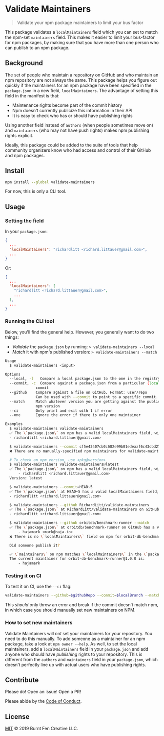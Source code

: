 # Validate Maintainers

> Validate your npm package maintainers to limit your bus factor

This package validates a `localMaintainers` field which you can set to match the npm-set `maintainers` field. This makes it easier to limit your bus-factor for npm packages, by making sure that you have more than one person who can publish to an npm package.

## Background

The set of people who maintain a repository on GitHub and who maintain an npm repository are not always the same. This package helps you figure out quickly if the maintainers for an npm package have been specified in the `package.json` in a new field, `localMaintainers`. The advantage of setting this field in the manifest is that:

  - Maintenance rights become part of the commit history
  - Npm doesn't currently publicize this information in their API
  - It is easy to check who has or should have publishing rights

Using another field instead of `authors` (when people sometimes move on) and `maintainers` (who may not have push rights) makes npm publishing rights explicit.

Ideally, this package could be added to the suite of tools that help community organizers know who had access and control of their GitHub and npm packages.


## Install

```sh
npm install --global validate-maintainers
```

For now, this is only a CLI tool.

## Usage

### Setting the field

In your `package.json`:

```json
{
  ...
  "localMaintainers": "richardlitt <richard.littauer@gmail.com>",
  ...
}
```

Or:

```json
{
  ...
  "localMaintainers": [
    "richardlitt <richard.littauer@gmail.com>",
    ...
  ],
  ...
}
```

### Running the CLI tool

Below, you'll find the general help. However, you generally want to do two things:

- *Validate* the `package.json` by running: `> validate-maintainers --local`
- *Match* it with npm's published version: `> validate-maintainers --match`

```sh
Usage
  $ validate-maintainers <input>

Options
  --local, -l   Compare a local package.json to the one in the registry
  --commit, -c  Compare against a package.json from a particular (local)
              commit
  --github    Compare against a file on GitHub. Format: user/repo
              Can be used with --commit to point to a specific commit.
  --match     Match whatever version you are getting against the published
              npm version
  --ci        Only print and exit with 1 if error
  --one       Ignore the error if there is only one maintainer

Examples
  $ validate-maintainers validate-maintainers
  ✅ The \`package.json\` on npm has a valid localMaintainers field, with these maintainers:
  - richardlitt <richard.littauer@gmail.com>

  $ validate-maintainers --commit cf5e43407cb0c682e99b01edeaaf6c43cbd27239
  ❌ There are no manually-specified npm maintainers for validate-maintainers@1.0.0.

  # To check an npm version, use <pkg@version>
  $ validate-maintainers validate-maintainers@latest
  ✅ The \`package.json\` on npm has a valid localMaintainers field, with these maintainers:
      - richardlitt <richard.littauer@gmail.com>
  Version: latest

  $ validate-maintainers --commit=HEAD~5
  ✅ The \`package.json\` at HEAD~5 has a valid localMaintainers field, with these maintainers:
  - richardlitt <richard.littauer@gmail.com>

  $ validate-maintainers --github RichardLitt/validate-maintainers
  ✅ The \`package.json\` at RichardLitt/validate-maintainers on GitHub has a valid localMaintainers field, with these maintainers:
  - richardlitt <richard.littauer@gmail.com>

  $ validate-maintainers --github orbitdb/benchmark-runner --match
  ✅ The \`package.json\` at orbitdb/benchmark-runner on GitHub has a valid localMaintainers field, with these maintainers:
      - hajamark <mark@haja.io>
  ❌ There is no \`localMaintainers\` field on npm for orbit-db-benchmark-runner@1.0.0.

  Did someone publish it?

  ✅ \`maintainers\` on npm matches \`localMaintainers\` in the \`package.json\` at orbitdb/benchmark-runner on GitHub exactly.
  The current maintainer for orbit-db-benchmark-runner@1.0.0 is:
      - hajamark
```

### Testing it on CI

To test it on CI, use the `--ci` flag:

```sh
validate-maintainers --github=$githubRepo --commit=$localBranch --match --ci
```

This *should* only throw an error and break if the commit doesn't match npm, in which case you should manually set new maintainers on NPM.

### How to set new maintainers

Validate Maintainers will _not_ set your maintainers for your repository. You need to do this manually. To add someone as a maintainer for an npm package, take a look at `npm owner --help`. As well, to set the local maintainers, add a `localMaintainers` field in your `package.json` and add anyone who should have *publishing* rights to your repository. This is different from the `authors` and `maintainers` field in your `package.json`, which doesn't perfectly line up with actual users who have publishing rights.

## Contribute

Please do! Open an issue! Open a PR!

Please abide by the [Code of Conduct](CODE_OF_CONDUCT.md).

## License

[MIT](LICENSE) © 2019 Burnt Fen Creative LLC.